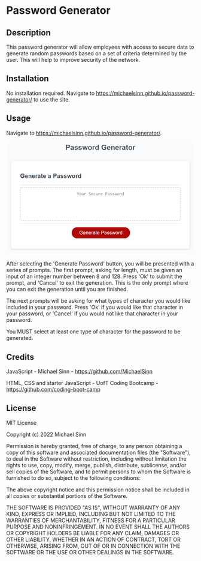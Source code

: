 # Password Generator

## Description

This password generator will allow employees with access to secure data to generate random passwords based on a set of criteria determined by the user.
This will help to improve security of the network.

## Installation

No installation required. Navigate to https://michaelsinn.github.io/password-generator/ to use the site.

## Usage

Navigate to https://michaelsinn.github.io/password-generator/.

![alt text](assets/images/03-javascript-homework-demo.png)

After selecting the 'Generate Password' button, you will be presented with a series of prompts. The first prompt, asking for length, must be given an input of an integer number between 8 and 128. Press 'Ok' to submit the prompt, and 'Cancel' to exit the generation. This is the only prompt where you can exit the generation until you are finished.

The next prompts will be asking for what types of character you would like included in your password. Press 'Ok' if you would like that character in your password, or 'Cancel' if you would not like that character in your password.

You MUST select at least one type of character for the password to be generated.

## Credits

JavaScript - Michael Sinn - https://github.com/MichaelSinn

HTML, CSS and starter JavaScript - UofT Coding Bootcamp - https://github.com/coding-boot-camp

## License

MIT License

Copyright (c) 2022 Michael Sinn

Permission is hereby granted, free of charge, to any person obtaining a copy
of this software and associated documentation files (the "Software"), to deal
in the Software without restriction, including without limitation the rights
to use, copy, modify, merge, publish, distribute, sublicense, and/or sell
copies of the Software, and to permit persons to whom the Software is
furnished to do so, subject to the following conditions:

The above copyright notice and this permission notice shall be included in all
copies or substantial portions of the Software.

THE SOFTWARE IS PROVIDED "AS IS", WITHOUT WARRANTY OF ANY KIND, EXPRESS OR
IMPLIED, INCLUDING BUT NOT LIMITED TO THE WARRANTIES OF MERCHANTABILITY,
FITNESS FOR A PARTICULAR PURPOSE AND NONINFRINGEMENT. IN NO EVENT SHALL THE
AUTHORS OR COPYRIGHT HOLDERS BE LIABLE FOR ANY CLAIM, DAMAGES OR OTHER
LIABILITY, WHETHER IN AN ACTION OF CONTRACT, TORT OR OTHERWISE, ARISING FROM,
OUT OF OR IN CONNECTION WITH THE SOFTWARE OR THE USE OR OTHER DEALINGS IN THE
SOFTWARE.
